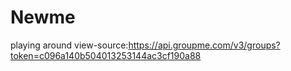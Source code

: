 # Newme
playing around
view-source:https://api.groupme.com/v3/groups?token=c096a140b504013253144ac3cf190a88
